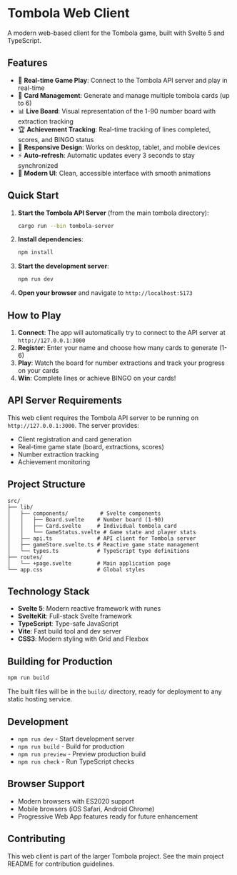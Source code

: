 # Tombola Web Client

A modern web-based client for the Tombola game, built with Svelte 5 and TypeScript.

## Features

- 🎯 **Real-time Game Play**: Connect to the Tombola API server and play in real-time
- 🎫 **Card Management**: Generate and manage multiple tombola cards (up to 6)
- 📊 **Live Board**: Visual representation of the 1-90 number board with extraction tracking
- 🏆 **Achievement Tracking**: Real-time tracking of lines completed, scores, and BINGO status
- 📱 **Responsive Design**: Works on desktop, tablet, and mobile devices
- ⚡ **Auto-refresh**: Automatic updates every 3 seconds to stay synchronized
- 🎨 **Modern UI**: Clean, accessible interface with smooth animations

## Quick Start

1. **Start the Tombola API Server** (from the main tombola directory):
   ```bash
   cargo run --bin tombola-server
   ```

2. **Install dependencies**:
   ```bash
   npm install
   ```

3. **Start the development server**:
   ```bash
   npm run dev
   ```

4. **Open your browser** and navigate to `http://localhost:5173`

## How to Play

1. **Connect**: The app will automatically try to connect to the API server at `http://127.0.0.1:3000`
2. **Register**: Enter your name and choose how many cards to generate (1-6)
3. **Play**: Watch the board for number extractions and track your progress on your cards
4. **Win**: Complete lines or achieve BINGO on your cards!

## API Server Requirements

This web client requires the Tombola API server to be running on `http://127.0.0.1:3000`. The server provides:

- Client registration and card generation
- Real-time game state (board, extractions, scores)
- Number extraction tracking
- Achievement monitoring

## Project Structure

```
src/
├── lib/
│   ├── components/          # Svelte components
│   │   ├── Board.svelte    # Number board (1-90)
│   │   ├── Card.svelte     # Individual tombola card
│   │   └── GameStatus.svelte # Game state and player stats
│   ├── api.ts              # API client for Tombola server
│   ├── gameStore.svelte.ts # Reactive game state management
│   └── types.ts            # TypeScript type definitions
├── routes/
│   └── +page.svelte        # Main application page
└── app.css                 # Global styles
```

## Technology Stack

- **Svelte 5**: Modern reactive framework with runes
- **SvelteKit**: Full-stack Svelte framework
- **TypeScript**: Type-safe JavaScript
- **Vite**: Fast build tool and dev server
- **CSS3**: Modern styling with Grid and Flexbox

## Building for Production

```bash
npm run build
```

The built files will be in the `build/` directory, ready for deployment to any static hosting service.

## Development

- `npm run dev` - Start development server
- `npm run build` - Build for production
- `npm run preview` - Preview production build
- `npm run check` - Run TypeScript checks

## Browser Support

- Modern browsers with ES2020 support
- Mobile browsers (iOS Safari, Android Chrome)
- Progressive Web App features ready for future enhancement

## Contributing

This web client is part of the larger Tombola project. See the main project README for contribution guidelines.
